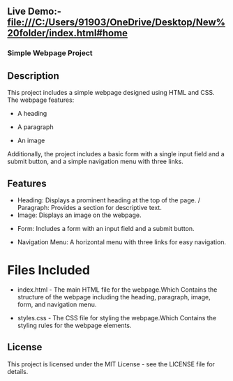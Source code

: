 ## Live Demo:- [file:///C:/Users/91903/OneDrive/Desktop/New%20folder/index.html#home](https://coruscating-daifuku-6acd4b.netlify.app/)

### Simple Webpage Project
## Description
This project includes a simple webpage designed using HTML and CSS. The webpage features:

- A heading
+ A paragraph
- An image
  
Additionally, the project includes a basic form with a single input field and a submit button, and a simple navigation menu with three links.

## Features
- Heading: Displays a prominent heading at the top of the page.
/ Paragraph: Provides a section for descriptive text.
- Image: Displays an image on the webpage.
+ Form: Includes a form with an input field and a submit button.
- Navigation Menu: A horizontal menu with three links for easy navigation.
 # Files Included
* index.html - The main HTML file for the webpage.Which Contains the structure of the webpage including the heading, paragraph, image, form, and navigation menu.
+ styles.css - The CSS file for styling the webpage.Which Contains the styling rules for the webpage elements.
 ## License
This project is licensed under the MIT License - see the LICENSE file for details.


